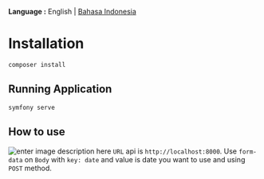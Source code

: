 **Language :** English | [Bahasa Indonesia](README_ID.md)

# Installation

    composer install

## Running Application

    symfony serve

## How to use

![enter image description here](https://i.imgur.com/T92eLtg.png)
`URL` api is `http://localhost:8000`. Use `form-data` on `Body` with `key: date` and value is date you want to use and using `POST` method.
